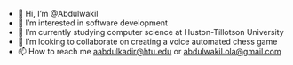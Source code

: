 - 👋 Hi, I’m @Abdulwakil
- 👀 I’m interested in software development
- 🌱 I’m currently studying computer science at Huston-Tillotson University
- 💞️ I’m looking to collaborate on creating a voice automated chess game
- 📫 How to reach me aabdulkadir@htu.edu or abdulwakil.ola@gmail.com

<!---
A-wakil/A-wakil is a ✨ special ✨ repository because its `README.md` (this file) appears on your GitHub profile.
You can click the Preview link to take a look at your changes.
--->
